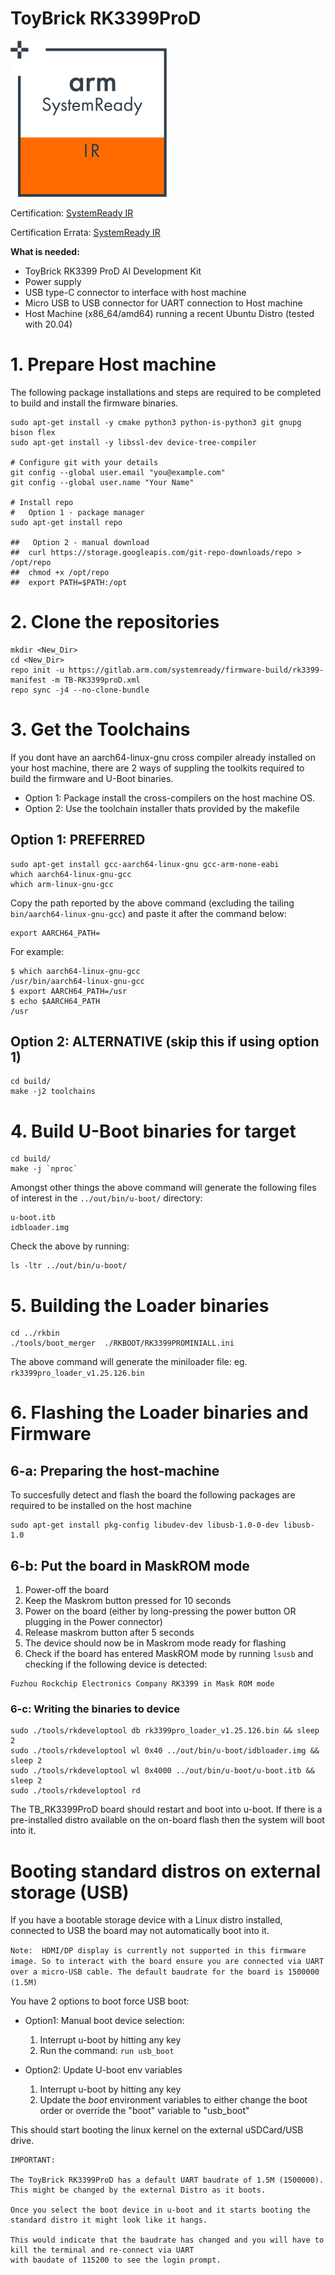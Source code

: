 # ToyBrick RK3399ProD

![SystemReady-IR Certified](/_assets/systemready_icons/ir.png)

Certification:
[SystemReady IR](https://armkeil.blob.core.windows.net/developer/Files/pdf/certificate-list/arm-systemready-ir-certification-rockchip.pdf)

Certification Errata:
[SystemReady IR](https://armkeil.blob.core.windows.net/developer/Files/pdf/certificate-list/arm-systemready-errata-document-rockchip-tb-rk3399pro-414.pdf)


**What is needed:**
- ToyBrick RK3399 ProD AI Development Kit
- Power supply
- USB type-C connector to interface with host machine
- Micro USB to USB connector for UART connection to Host machine 
- Host Machine (x86_64/amd64) running a recent Ubuntu Distro (tested with 20.04)



# 1. Prepare Host machine
The following package installations and steps are required to be completed to build and install the firmware binaries.

```
sudo apt-get install -y cmake python3 python-is-python3 git gnupg bison flex
sudo apt-get install -y libssl-dev device-tree-compiler

# Configure git with your details
git config --global user.email "you@example.com"
git config --global user.name "Your Name"

# Install repo
#   Option 1 - package manager
sudo apt-get install repo

##   Option 2 - manual download
##  curl https://storage.googleapis.com/git-repo-downloads/repo > /opt/repo
##  chmod +x /opt/repo
##  export PATH=$PATH:/opt
```


# 2. Clone the repositories
```
mkdir <New_Dir>
cd <New_Dir>
repo init -u https://gitlab.arm.com/systemready/firmware-build/rk3399-manifest -m TB-RK3399proD.xml
repo sync -j4 --no-clone-bundle
```

# 3. Get the Toolchains
If you dont have an aarch64-linux-gnu cross compiler already installed on your host machine, there are 2 ways of suppling the toolkits required to build the firmware and U-Boot binaries.

* Option 1: Package install the cross-compilers on the host machine OS.
* Option 2: Use the toolchain installer thats provided by the makefile

## Option 1: PREFERRED

```
sudo apt-get install gcc-aarch64-linux-gnu gcc-arm-none-eabi
which aarch64-linux-gnu-gcc
which arm-linux-gnu-gcc
```
Copy the path reported by the above command (excluding the tailing `bin/aarch64-linux-gnu-gcc`) and paste it after the command below:

```
export AARCH64_PATH=
```
For example:

```
$ which aarch64-linux-gnu-gcc
/usr/bin/aarch64-linux-gnu-gcc
$ export AARCH64_PATH=/usr
$ echo $AARCH64_PATH
/usr
```

## Option 2: ALTERNATIVE (skip this if using option 1)

```
cd build/
make -j2 toolchains
```

# 4. Build U-Boot binaries for target
```
cd build/
make -j `nproc`
```
Amongst other things the above command will generate the following files of interest in the `../out/bin/u-boot/` directory:

```
u-boot.itb
idbloader.img
```
Check the above by running:
```
ls -ltr ../out/bin/u-boot/
```

# 5. Building the Loader binaries
```
cd ../rkbin
./tools/boot_merger  ./RKBOOT/RK3399PROMINIALL.ini
```
The above command will generate the miniloader file: eg. `rk3399pro_loader_v1.25.126.bin`

# 6. Flashing the Loader binaries and Firmware

## 6-a: Preparing the host-machine
To succesfully detect and flash the board the following packages are required to be installed on the host machine

```
sudo apt-get install pkg-config libudev-dev libusb-1.0-0-dev libusb-1.0
```


## 6-b: Put the board in MaskROM mode
1. Power-off the board
2. Keep the Maskrom button pressed for 10 seconds
3. Power on the board (either by long-pressing the power button OR plugging in the Power connector)
4. Release maskrom button after 5 seconds
5. The device should now be in Maskrom mode ready for flashing
6. Check if the board has entered MaskROM mode by running `lsusb` and checking if the following device is detected:

```
Fuzhou Rockchip Electronics Company RK3399 in Mask ROM mode
```


### 6-c: Writing the binaries to device
```
sudo ./tools/rkdeveloptool db rk3399pro_loader_v1.25.126.bin && sleep 2
sudo ./tools/rkdeveloptool wl 0x40 ../out/bin/u-boot/idbloader.img && sleep 2
sudo ./tools/rkdeveloptool wl 0x4000 ../out/bin/u-boot/u-boot.itb && sleep 2
sudo ./tools/rkdeveloptool rd
```



The TB_RK3399ProD board should restart and boot into u-boot. If there is a pre-installed distro available on the on-board flash then the system will boot into it.


# Booting standard distros on external storage (USB)

If you have a bootable storage device with a Linux distro installed, connected to USB the board may not automatically boot into it. 

`
Note: 
HDMI/DP display is currently not supported in this firmware image. So to interact with the board ensure you are connected via UART over a micro-USB cable.
The default baudrate for the board is 1500000 (1.5M) 
`

You have 2 options to boot force USB boot: 

* Option1: Manual boot device selection: 
   1. Interrupt u-boot by hitting any key
   2. Run the command: 
   `run usb_boot`

* Option2: Update U-boot env variables 
   1. Interrupt u-boot by hitting any key
   2. Update the *boot* environment variables to either change the boot order or override the "boot" variable to "usb_boot"

This should start booting the linux kernel on the external uSDCard/USB drive. 

```
IMPORTANT: 

The ToyBrick RK3399ProD has a default UART baudrate of 1.5M (1500000). 
This might be changed by the external Distro as it boots.

Once you select the boot device in u-boot and it starts booting the standard distro it might look like it hangs.

This would indicate that the baudrate has changed and you will have to kill the terminal and re-connect via UART 
with baudate of 115200 to see the login prompt.

```


